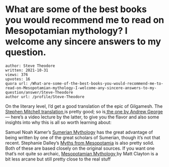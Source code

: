# What are some of the best books you would recommend me to read on Mesopotamian mythology? I welcome any sincere answers to my question.

	author: Steve Theodore
	written: 2021-10-31
	views: 376
	upvotes: 16
	quora url: /What-are-some-of-the-best-books-you-would-recommend-me-to-read-on-Mesopotamian-mythology-I-welcome-any-sincere-answers-to-my-question/answer/Steve-Theodore
	author url: /profile/Steve-Theodore


On the literary level, I’d get a good translation of the epic of Gilgamesh. The [Stephen Mitchell translation ](https://www.amazon.com/Epic-Gilgamesh-Penguin-Classics/dp/0140449191/ref=sr_1_8?dchild=1&keywords=gilgamesh&qid=1635743485&qsid=140-0560421-2384066&sr=8-8&sres=0743261690%2C0300251181%2C0618275649%2C0393643980%2C014044100X%2C0802852629%2CB01ESELZNO%2C0374523835%2C0199538360%2C0887764363%2CB00W36KEOG%2C0887764371%2C0887763804%2C1477589864%2CB00B0HYMJC%2CB07VC16ZVB%2CB008YSXG4C%2C0985930942%2C1718018312%2C0691195242&srpt=ABIS_BOOK)is pretty good; so is[ the one by Andrew George](https://www.amazon.com/Epic-Gilgamesh-Penguin-Classics/dp/0140449191/ref=sr_1_8?dchild=1&keywords=gilgamesh&qid=1635743485&qsid=140-0560421-2384066&sr=8-8&sres=0743261690%2C0300251181%2C0618275649%2C0393643980%2C014044100X%2C0802852629%2CB01ESELZNO%2C0374523835%2C0199538360%2C0887764363%2CB00W36KEOG%2C0887764371%2C0887763804%2C1477589864%2CB00B0HYMJC%2CB07VC16ZVB%2CB008YSXG4C%2C0985930942%2C1718018312%2C0691195242&srpt=ABIS_BOOK) — here’s a video lecture by the latter, to give you the flavor and also some insights into why this is all so worth learning about:



Samuel Noah Kamer’s [Sumerian Mythology](https://amzn.to/2Y46eHl) has the great advantage of being written by one of the great scholars of Sumerian, though it’s not that recent. Stephanie Dalley’s [Myths from Mesopotamia](https://amzn.to/3BzQyZQ) is also pretty solid. Both of these are based closely on the original sources. If you want one that’s not quite so archaic, [Mesopotamian Mythology ](https://amzn.to/3EpBn7A)by Matt Clayton is a bit less arcane but still pretty close to the real stuff

